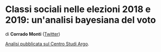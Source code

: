 # Classi sociali nelle elezioni 2018 e 2019: un'analisi bayesiana del voto

di **Corrado Monti** ([Twitter](https://twitter.com/c0rrad0m0nti/status/1180057437258342400))

[Analisi pubblicata sul Centro Studi Argo](https://www.centrostudiargo.it/classi-sociali-nelle-elezioni-2018-e-2019-unanalisi-bayesiana-del-voto/).